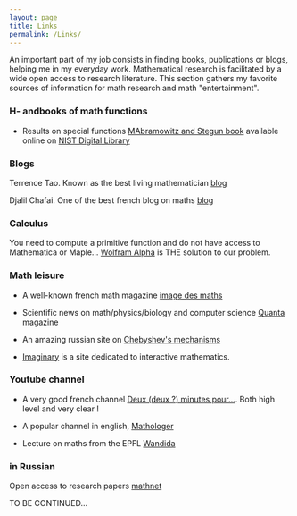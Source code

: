 ```yaml
---
layout: page
title: Links
permalink: /Links/
---
```



An important part of my job consists in finding books, publications or blogs, helping me in my everyday work. Mathematical research is facilitated by a wide open access to research literature. This section gathers my favorite sources of information for math research and math "entertainment".

### <a name="handbooks"></a>H- andbooks of math functions

- Results on special functions [MAbramowitz and Stegun book]([http://people.math.sfu.ca/~cbm/aands/subj.htm](https://en.wikipedia.org/wiki/Abramowitz_and_Stegun)) available online on [NIST Digital Library](http://dlmf.nist.gov/)


### <a name="blogs"></a>Blogs

Terrence Tao. Known as the best living mathematician [blog](https://terrytao.wordpress.com/)

Djalil Chafai. One of the best french blog on maths [blog](http://djalil.chafai.net/blog/)


### <a name="Calculus"></a>Calculus

You need to compute a primitive function and do not have access to Mathematica or Maple... [Wolfram Alpha](http://www.wolframalpha.com/) is THE solution to our problem.


### <a name="mathL"></a>Math leisure

- A well-known french math magazine [image des maths](http://images.math.cnrs.fr/) 

- Scientific news on math/physics/biology and computer science [Quanta magazine](http://www.quantamagazine.org/)
 
- An amazing russian site on [Chebyshev's mechanisms](http://www.tcheb.ru/) 
 
- [Imaginary](https://imaginary.org/) is a site dedicated to interactive mathematics. 

### <a name="Youtube"></a>Youtube channel
  
- A very good french channel [Deux (deux ?) minutes pour...](https://www.youtube.com/watch?v=uazPP0ny3XQ&list=PLlrxd3f47yy2mvLivlFU1a9ukoG8-Dkvs). Both high level and very clear !

- A popular channel in english, [Mathologer](https://www.youtube.com/channel/UC1_uAIS3r8Vu6JjXWvastJ)

- Lecture on maths from the EPFL [Wandida](https://www.youtube.com/user/TheWandida/playlists)


### <a name="inRussian"></a>in Russian

Open access to research papers [mathnet](http://www.mathnet.ru/index.phtml/?option_lang=rus)


TO BE CONTINUED...

<!---

Math life

http://www.ihp.fr/fr/calendar
https://www.cirm-math.fr/
https://www.mfo.de/

Films

http://analysis-situs.math.cnrs.fr/#

-->
